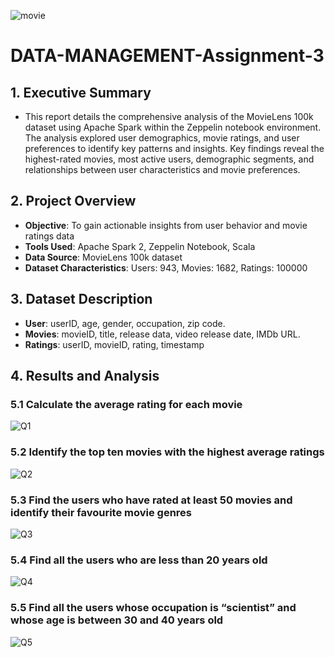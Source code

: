 ![movie](https://github.com/user-attachments/assets/886ae0ce-1e3f-4d59-907f-936f59af1c53)
# DATA-MANAGEMENT-Assignment-3 
## 1. Executive Summary 
- This report details the comprehensive analysis of the MovieLens 100k dataset using Apache Spark within the Zeppelin notebook environment. The analysis explored user demographics, movie ratings, and user preferences to identify key patterns and insights. Key findings reveal the highest-rated movies, most active users, demographic segments, and relationships between user characteristics and movie preferences. 

## 2. Project Overview 
- **Objective**: To gain actionable insights from user behavior and movie ratings data 
- **Tools Used**: Apache Spark 2, Zeppelin Notebook, Scala 
- **Data Source**: MovieLens 100k dataset
- **Dataset Characteristics**: Users: 943, Movies: 1682, Ratings: 100000

## 3. Dataset Description
- **User**: userID, age, gender, occupation, zip code. 
- **Movies**: movieID, title, release data, video release date, IMDb URL.
- **Ratings**: userID, movieID, rating, timestamp

## 4. Results and Analysis 
### 5.1 Calculate the average rating for each movie 
![Q1](https://github.com/user-attachments/assets/c661823c-cc46-475d-acbc-bdecabf226e2) 
### 5.2 Identify the top ten movies with the highest average ratings 
![Q2](https://github.com/user-attachments/assets/e07388ea-42fb-4bb1-aa1d-a57f9f3a1fd2) 
### 5.3 Find the users who have rated at least 50 movies and identify their favourite movie genres 
![Q3](https://github.com/user-attachments/assets/77e78ee0-169d-4ac0-b045-df33a1f08db8) 
### 5.4 Find all the users who are less than 20 years old 
![Q4](https://github.com/user-attachments/assets/554cb49d-40e9-4538-8850-183a6b6c4a8c) 
### 5.5 Find all the users whose occupation is “scientist” and whose age is between 30 and 40 years old 
![Q5](https://github.com/user-attachments/assets/19eebfa0-ce4c-4c58-86cb-8436389e1ee9)




